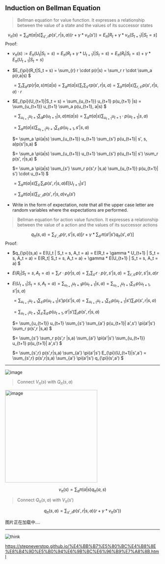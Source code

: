  
## Induction on Bellman Equation 

> Bellman equation for value function. It expresses a relationship between the value of a state and the values of its successor states

$$v_{\pi}(s) = \sum_{a} \pi(a|s) \sum_{s', r} p(s',r|s,a) (r + \gamma * v_{\pi}(s')) = E_{\pi} [R_t + \gamma* v_{\pi}(S_{t+1}) | S_t = s]$$
Proof:
- $v_{\pi}(s) := E_{\pi}(U_t|S_t = s) = E_{\pi}(R_t + \gamma * U_{t+1}) |S_t = s) = E_{\pi}(R_t|S_t = s) + \gamma * E_{\pi}(U_{t+1}|S_t = s)$
- $E_{\pi}(R_t|S_t = s)  = \sum_{r} r \cdot p(r|s) = \sum_r r \cdot \sum_a p(r,a|s) $
  
  $= \sum_r \sum_a r p(r|a,s) \pi(a|s) = \sum_a \pi(a|s) \sum_r \sum_{s'} r p(s',r|s,a) = \sum_a \pi(a|s) \sum_{r, s'} p(s',r|s,a) \cdot r$
- $E_{\pi}(U_{t+1}|S_t = s) = \sum_{u_{t+1}} u_{t+1} p(u_{t+1} |s) = \sum_{u_{t+1}} u_{t+1} \sum_a  p(u_{t+1}, a|s) $

  $=  \sum_{u_{t+1}} u_{t+1} \sum_a  p(u_{t+1}|s, a) \pi(a|s) = \sum_a \pi(a|s)  \sum_{u_{t+1}} u_{t+1} \cdot p(u_{t+1}|s, a)$
  
  $= \sum_a \pi(a|s) \sum_{u_{t+1}} u_{t+1} \sum_{s'} p(u_{t+1}, s'|s, a)$
  
  $= \sum_a \pi(a|s) \sum_{u_{t+1}} u_{t+1} \sum_{s'} p(u_{t+1}| s', s, a)p(s'|s,a) $
  
  $= \sum_a \pi(a|s) \sum_{u_{t+1}} u_{t+1} \sum_{s'} p(u_{t+1}| s') \sum_r p(s', r|s,a) $
  
  $= \sum_a \pi(a|s) \sum_{s'} \sum_r  p(s',r |s,a) \sum_{u_{t+1}}  p(u_{t+1}| s') \cdot u_{t+1} $
  
  $= \sum_a \pi(a|s) \sum_{s'} \sum_r  p(s',r |s,a) E[U_{t+1} | s']$
  
  $= \sum_a \pi(a|s) \sum_{s',r } p(s',r |s,a) v_{\pi}(s')$
- Write in the form of expectation, note that all the upper case letter are random variables where the expectations are performed.

> Bellman equation for action value function. It expresses a relationship between the value of a action and the values of its successor actions

$$q_{\pi}(s,a) = \sum_{s',r} p(r,s'|s,a) [r + \gamma * \sum_{a'} \pi(a'|s') q_{\pi}(s',a')]$$
Proof:
- $q_{\pi}(s,a) = E(U_t | S_t = s, A_t = a) = E(R_t + \gamma * U_{t+1} | S_t = s, A_t = a) = E(R_t| S_t = s, A_t = a) + \gamma * E(U_{t+1} | S_t = s, A_t = a)  $
- $E(R_t| S_t = s, A_t = a) = \sum_r r \cdot p(r|s,a) = \sum_{r} \sum_{s'} r \cdot p(r,s'|s,a) = \sum_{r,s'} p(r,s'|s,a) r$
- $E(U_{t+1} | S_t = s, A_t = a)  = \sum_{u_{t+1}} u_{t+1} p(u_{t+1}|s,a) = \sum_{u_{t+1}} u_{t+1} \sum_{s'}  p(u_{t+1}, s'|s,a)$
  
  $= \sum_{u_{t+1}} u_{t+1} \sum_{s'}  p(u_{t+1}| s') p(s'|s,a) = \sum_{u_{t+1}}  u_{t+1} \sum_{s'} p(u_{t+1}| s') \sum_r p(s',r |s,a)$
  
  $= \sum_{u_{t+1}} u_{t+1} \sum_{s'} \sum_{a'}  p(u_{t+1}, a'| s') \sum_r p(s',r |s,a)$
  
  $=  \sum_{u_{t+1}} u_{t+1} \sum_{s'} \sum_{a'}  p(u_{t+1}| a',s') \pi(a'|s') \sum_r p(s',r |s,a) $
  
  $= \sum_{s'} \sum_r p(s',r |s,a)  \sum_{a'} \pi(a'|s')    \sum_{u_{t+1}} u_{t+1}  p(u_{t+1}| a',s') $
  
  $= \sum_{s',r} p(s',r|s,a)  \sum_{a'} \pi(a'|s')   E_{\pi}(U_{t+1}|s',a') = \sum_{s',r} p(s',r|s,a)  \sum_{a'} \pi(a'|s')   q_{\pi}(s',a') $
------------------------------------------------------------------------------------------------------------------------------------------
![image](https://user-images.githubusercontent.com/115062425/236090808-af477106-0250-4eb5-9142-902e84157276.png)

> Connect $V_{\pi}(s)$ with $Q_{\pi}(s,a)$ 

<img width="300" alt="image" src="https://user-images.githubusercontent.com/115062425/236314759-dad2a97a-4cdf-4a76-ac3c-ebe8c4f9e1b3.png">

$$v_{\pi}(s) = \sum_{a} \pi(a|s) q_{\pi}(a,s)$$

> Connect $Q_{\pi}(s,a)$ with $V_{\pi}(s')$

$$q_{\pi}(s,a) = \sum_{s',r} p(s',r|s,a) (r + \gamma * v_{\pi}(s'))$$

图片正在加载中....

------------------------------------------------------------------------------------------------------------------------------------------
![think](https://user-images.githubusercontent.com/115062425/236089921-6041f5bb-54b1-48a0-b103-99860552fe08.jpg)


https://stepneverstop.github.io/%E4%BB%B7%E5%80%BC%E4%B8%8E%E8%B4%9D%E5%B0%94%E6%9B%BC%E6%96%B9%E7%A8%8B.html


  

